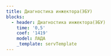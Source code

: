 ```yaml
---
title: Диагностика инжектора(ЭБУ)
blocks:
  - header: Диагностика инжектора(ЭБУ)
    time: '0,5'
    coef: '1419'
    model: ЛАДА
    _template: servTemplate
---
```

        